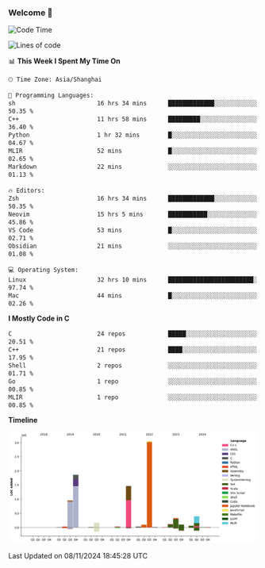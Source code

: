 ### Welcome 👋

<!--START_SECTION:waka-->
![Code Time](http://img.shields.io/badge/Code%20Time-1%2C722%20hrs%2043%20mins-blue)

![Lines of code](https://img.shields.io/badge/From%20Hello%20World%20I%27ve%20Written-8.7%20million%20lines%20of%20code-blue)

📊 **This Week I Spent My Time On** 

```text
🕑︎ Time Zone: Asia/Shanghai

💬 Programming Languages: 
sh                       16 hrs 34 mins      █████████████░░░░░░░░░░░░   50.35 % 
C++                      11 hrs 58 mins      █████████░░░░░░░░░░░░░░░░   36.40 % 
Python                   1 hr 32 mins        █░░░░░░░░░░░░░░░░░░░░░░░░   04.67 % 
MLIR                     52 mins             █░░░░░░░░░░░░░░░░░░░░░░░░   02.65 % 
Markdown                 22 mins             ░░░░░░░░░░░░░░░░░░░░░░░░░   01.13 % 

🔥 Editors: 
Zsh                      16 hrs 34 mins      █████████████░░░░░░░░░░░░   50.35 % 
Neovim                   15 hrs 5 mins       ███████████░░░░░░░░░░░░░░   45.86 % 
VS Code                  53 mins             █░░░░░░░░░░░░░░░░░░░░░░░░   02.71 % 
Obsidian                 21 mins             ░░░░░░░░░░░░░░░░░░░░░░░░░   01.08 % 

💻 Operating System: 
Linux                    32 hrs 10 mins      ████████████████████████░   97.74 % 
Mac                      44 mins             █░░░░░░░░░░░░░░░░░░░░░░░░   02.26 % 
```

**I Mostly Code in C** 

```text
C                        24 repos            █████░░░░░░░░░░░░░░░░░░░░   20.51 % 
C++                      21 repos            ████░░░░░░░░░░░░░░░░░░░░░   17.95 % 
Shell                    2 repos             ░░░░░░░░░░░░░░░░░░░░░░░░░   01.71 % 
Go                       1 repo              ░░░░░░░░░░░░░░░░░░░░░░░░░   00.85 % 
MLIR                     1 repo              ░░░░░░░░░░░░░░░░░░░░░░░░░   00.85 % 
```



**Timeline**

![Lines of Code chart](https://raw.githubusercontent.com/Bohan-hu/Bohan-hu/master/assets/bar_graph.png)


 Last Updated on 08/11/2024 18:45:28 UTC
<!--END_SECTION:waka-->



